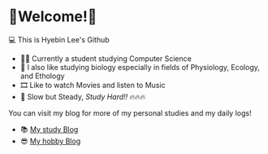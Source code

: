 # 🦥Welcome!🦚


💻 This is Hyebin Lee's Github

* 🧑‍🚀 Currently a student studying Computer Science
* 🐛 I also like studying biology especially in fields of Physiology, Ecology, and Ethology
* 🎞️ Like to watch Movies and listen to Music
* 🦤 Slow but Steady, _Study Hard!!_ 🔥🔥🔥


You can visit my blog for more of my personal studies and my daily logs!
* 📚 [My study Blog](https://splopsky.tistory.com/)
* 😎 [My hobby Blog](https://blog.naver.com/hebin810)



<!--
[![Solved.ac
프로필](http://mazassumnida.wtf/api/v2/generate_badge?boj=darner)](https://solved.ac/darner)
--!>
